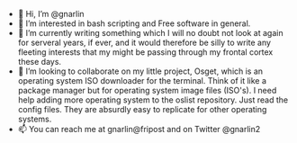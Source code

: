 - 👋 Hi, I’m @gnarlin
- 👀 I’m interested in bash scripting and Free software in general.
- 🌱 I’m currently writing something which I will no doubt not look at again for serveral years, if ever, and it would therefore be silly to write any fleeting
interests that my might be passing through my frontal cortex these days.
- 💞️ I’m looking to collaborate on my little project, Osget, which is an operating system ISO downloader for the terminal. Think of it like a package manager but
for operating system image files (ISO's). I need help adding more operating system to the oslist repository. Just read the config files. They are absurdly easy
to replicate for other operating systems.
- 📫 You can reach me at gnarlin@fripost and on Twitter @gnarlin2

<!---
gnarlin/gnarlin is a ✨ special ✨ repository because its `README.md` (this file) appears on your GitHub profile.
You can click the Preview link to take a look at your changes.
--->
